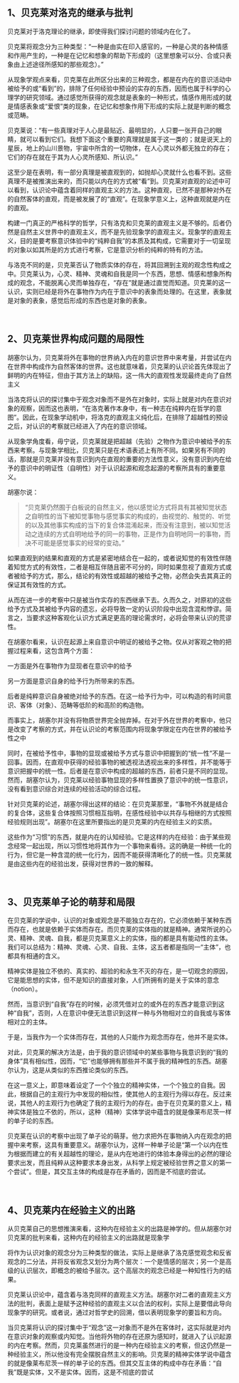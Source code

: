 <h2>1、贝克莱对洛克的继承与批判</h2><p data-pid="fMv5nl2z">贝克莱对于洛克理论的继承，即使得我们探讨问题的领域内在化了。</p><p data-pid="mTcoQUYk">贝克莱将观念分为三种类型：“一种是由实在印入感官的，一种是心灵的各种情感和作用产生的，一种是在记忆和想象的帮助下形成的（这里想象可以分、合或只表象由上述途径所感知的那些观念）。”</p><p data-pid="L12HZKWP">从现象学观点来看，贝克莱在此所区分出来的三种观念，都是在内在的意识活动中被给予的或“看到”的，排除了任何经验中预设的实存的东西，因而也属于科学的心理学的研究领域。通过感觉所获得的观念就是表象的一种形式，情感作用形成的就是情感表象或“爱恨”类的现象，在记忆和想象作用下形成的实际上就是判断的概念或范畴。</p><p data-pid="laUJmH6F">贝克莱说：“有一些真理对于人心是最贴近、最明显的，人只要一张开自己的眼睛，就可以看到它们。我想下面这个重要的真理就是属于这一类的；就是说天上的星辰，地上的山川景物，宇宙中所含的一切物体，在人心灵以外都无独立的存在；它们的存在就在于其为人心灵所感知、所认识。”</p><p data-pid="QGRR4svF">这至少是在表明，有一部分真理是被直观到的，如抛却心灵就什么也看不到。这些真理不是被推演出来的，而只能以内在的方式被“看”到。贝克莱对直观的论述中可以看到，认识论中蕴含着同样的直观主义的方法。这种直观，已然不是那种对外在的自然客体的直观，而是被发展了的“直观”。在现象学意义上，这种直观就是内在的直观。</p><p data-pid="gh5lET31">构建一门真正的严格科学的哲学，只有洛克和贝克莱的直观主义是不够的。后者仍然是自然主义世界中的直观主义，而不是先验现象学的直观主义。现象学的直观主义，目的是要考察意识体验中的“纯粹自我”的本质及其构成，它需要对于一切呈现的对象以如其所是的方式进行考察，它是意识分析的纯粹的特有的方法。</p><p data-pid="xMOb-5xW">与洛克不同的是，贝克莱否认了物质实体的存在，将其回溯到主观的观念性构成之中。贝克莱认为，心灵、精神、灵魂和自我是同一个东西，思想、情感和想象所构成的观念，不能脱离心灵而单独存在，“存在”就是通过直觉而知道。贝克莱的这一认识，实则已经是将外在事物作为内在于意识中的表象而处理的。在这里，表象就是对象的表象，感觉后形成的东西也是对象的表象。</p><p><br></p><h2>2、贝克莱世界构成问题的局限性</h2><p data-pid="XTsini0T">胡塞尔认为，贝克莱将外在事物的世界纳入内在的意识世界中来考量，并尝试在内在世界中构成作为自然客体的世界。这也就意味着，贝克莱的认识论首先体现出了鲜明的内在特征，但由于其方法上的缺陷，这一伟大的直观性发现最终走向了自然主义</p><p data-pid="SUd4Rwxy">当洛克将认识的探讨集中于观念对象而不是外在对象时，实际上就是对内在意识对象的观察，因而这也表明，“在洛克著作本身中，有一种志在纯粹内在哲学的意图”。因此，在现象学动机中，将洛克的直观主义纯化后，在排除了超越性的预设之后，对认识的考察就已经进入了内在的意识领域。</p><p data-pid="cC0F9loR">从现象学角度看，毋宁说，贝克莱就是把超越（先验）之物作为意识中被给予的东西来考察。与现象学相比，贝克莱只是在术语表述上有所不同。如果另有不同的话，那就是贝克莱并没有意识到内在直观的重要的方法性意义，没有意识到内在给予的意识中的明证性（自明性）对于认识起源和观念起源的考察所具有的重要意义。</p><p data-pid="c10coisb">胡塞尔说：</p><blockquote data-pid="wkta3ewz">“贝克莱仍然囿于白板说的自然主义，他以感觉论方式将具有其被知觉状态之自明性的当下被知觉事物与感觉事实的构成的，由视觉的、触觉的、听觉的以及其他事实构成的当下的复合体混淆起来，而没有注意到，被以知觉活动之连续的方式自明地给予的同一的事物，正是作为自明地同一的事物，而决不可能是感觉事实的经常的变动。”</blockquote><p data-pid="GH963PAL">如果直观到的结果和直观的方式是紧密地结合在一起的，或者说知觉的有效性伴随着知觉方式的有效性，二者是相互伴随且密不可分的，同时如果忽视了直观方式或者被给予的方式，那么，结论的有效性或超越的被给予之物，必然会失去其真正的保证其有效性的方式。</p><p data-pid="7_VSl8lQ">从而在进一步的考察中只是被当作实存的东西继承下去。久而久之，对原初的这些给予方式及其被给予内容的遗忘，必将导致一定的认识阶段中出现含混和悖谬。简言之，当要求这种客观化认识方式满足更高的理论需求时，必将会带来认识的荒谬性。</p><p data-pid="PVAA8CW1">在胡塞尔看来，认识在起源上来自意识中明证的被给予之物。仅从对客观之物的把握过程来看，这包含两个方面：</p><p data-pid="cseEOXtT">一方面是外在事物作为显现者在意识中的给予</p><p data-pid="fT7Zkguj">另一方面是意识自身的给予行为所带来的东西。</p><p data-pid="CtOClojG">后者是纯粹意识自身被绝对给予的东西。在这一给予行为中，可以构造的有时间意识、客体（对象）、范畴等低阶的和高阶的构造物。</p><p data-pid="LORjwbcO">而事实上，胡塞尔并没有将物质世界完全抛弃掉。在对于外在世界的考察中，他只是改变了考察的方式，并在认识论的考察范围内将现象学限定在内在世界的被给予性之中</p><p data-pid="gCH5-LmX">同时，在被给予性中，事物的显现或被给予方式与意识中把握到的“统一性”不是一回事。因而，在直观中获得的经验事物的被透视法透视出来的多样性，并不能等于意识把握中的统一性。后者是在意识中构成的超越的东西，前者只是不同的显现。然而，胡塞尔认为，贝克莱以经验事物显现的多样性置换了意识中的统一性意识，没有看到意识综合对连续的经验活动的综合过程。</p><p data-pid="cx7oZU69">针对贝克莱的论述，胡塞尔得出这样的结论：在贝克莱那里，“事物不外就是结合的复合体，这些复合体按照习惯相互指明，在感性经验中以共存与相继的方式按照经验规则出现”。胡塞尔在这里所要指出的是贝克莱的内在经验主义的实质。</p><p data-pid="phjfjCo6">这些作为“习惯”的东西，就是内在的认知经验。它是这样的内在经验：由于某些观念经常一起出现，所以习惯性地将其作为一个事物来看待。这的确是一种统一化的行为，但它是一种含混的统一化行为，因而不能获得清晰化了的统一性。贝克莱就是由这些内在的经验出发，获得对世界的一致的解释。</p><p><br></p><h2>3、贝克莱单子论的萌芽和局限</h2><p data-pid="ndL31RxP">在贝克莱的学说中，认识的对象或观念是不能独立存在的，它必须依赖于某种东西而存在，也就是依赖于实体而存在。而贝克莱的实体指的就是精神。通常所说的心灵、精神、灵魂、自我，都是贝克莱意义上的实体，指的都是具有能动性的主体。我们可以总结为：精神、灵魂、心灵、自我、主体，这五者都是指同一“主体”，也都具有相通的含义。</p><p data-pid="a0nnLtxP">精神实体是独立不依的、真实的、超验的和永生不灭的存在，是一切观念的原因，它是能思想的实体，但不是知识的直接对象，人们所拥有的是关于实体的意念（notion）。</p><p data-pid="GeFXxjwK">然而，当意识到“自我”存在的时候，必须凭借对立的或外在的东西才能意识到这种“自我”，否则，人在意识中便无法意识到这样一种与外物相对立的自我或与客体相对立的主体。</p><p data-pid="AwfH-KPj">于是，当我作为一个实体而存在，其他的人只能作为观念而存在，他并不是实体。</p><p data-pid="tvEyl9v5">对此，贝克莱的解决方法是，由于我的意识领域中的某些事物与我意识到的“我的身体”具有相似性，因而，“它”也能够拥有那些并不属于我的精神性的东西。胡塞尔认为，这是从类似的东西推论类似的东西。</p><p data-pid="WXgbFnN1">在这一意义上，即意味着设定了一个个独立的精神实体，一个个独立的自我。因此，根据自己的主观行为中发现的相似性，使其他人的主观行为得以存在。反过来说，其他人的主观行为也确定了我的主观行为的存在。由于在贝克莱的意义上，精神实体是独立不依的，所以，这种（精神）实体学说中蕴含的就是像莱布尼茨一样的单子论的东西。</p><p data-pid="djk6_MMp">贝克莱在认识的考察中出现了单子论的萌芽。他力求把外在事物纳入内在观念的把握中来考察，这具有重要意义。胡塞尔认为，这样一种单子论是“第一个以内在性为根据而建立的有关超越性的理论，是从内在地进行的体验本身得出的必然的理论要求出发，而且纯粹从这种要求本身出发，从科学上规定被经验世界之意义的第一个尝试”。但是，其交互主体的构成是存在矛盾的，因而是不彻底的尝试。</p><p><br></p><h2>4、贝克莱内在经验主义的出路</h2><p data-pid="a49N8XoP">从贝克莱自己的思想推演来看，这种内在经验主义的出路是神学的。但从胡塞尔对贝克莱的批判来看，这种内在的经验主义的出路就是现象学</p><p data-pid="Syp0ZiUQ">将作为认识对象的观念分为三种类型的做法，实际上是继承了洛克感觉观念和反省观念的二分法，并将反省观念又划分为两个层次：一个是情感的层次；另一个是高级的认识层次，即概念的被给予层次。这个高层次的观念已经是一种知性行为的结果。</p><p data-pid="zMshbFfI">贝克莱认识论中，蕴含着与洛克同样的直观主义方法。胡塞尔对二者的直观主义方法的批判，表面上是赋予这种经验的直观主义以合法的权利，实际上是要借此导向现象学的研究。或者说，通过对哲学史的回溯，借以表明现象学的要旨和方向。</p><p data-pid="Jau_k0KS">当贝克莱将认识的探讨集中于“观念”这一对象而不是外在客体时，这实际就是对内在意识对象的观察或内知觉。当他将外物的存在还原为感知时，就进入了认识起源的内在考察。然而，贝克莱虽然进行的是一种内在经验主义的考察，但这仍然是一种经验主义，所以他没有完全摆脱自然主义的影响。贝克莱的精神实体学说中蕴含的就是像莱布尼茨一样的单子论的东西。但其交互主体的构成中存在矛盾：“自我”既是实体，又不是实体。因而，这是不彻底的尝试</p><p></p><p></p>